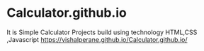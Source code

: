 # Calculator.github.io
It is Simple Calculator Projects build using technology HTML,CSS ,Javascript
https://vishalperane.github.io/Calculator.github.io/
